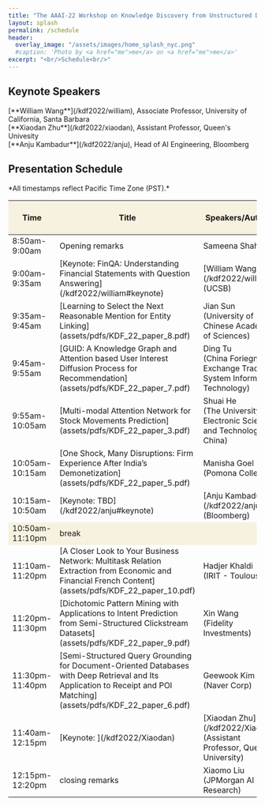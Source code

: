 ```yaml
---
title: "The AAAI-22 Workshop on Knowledge Discovery from Unstructured Data in Financial Services"
layout: splash
permalink: /schedule
header:
  overlay_image: "/assets/images/home_splash_nyc.png"
  #caption: 'Photo by <a href="me">me</a> on <a href="me">me</a>'
excerpt: "<br/>Schedule<br/>"
---
```




<h2>Keynote Speakers</h2>
[**William Wang**](/kdf2022/william), Associate Professor, University of California, Santa Barbara<br>
[**Xiaodan Zhu**](/kdf2022/xiaodan), Assistant Professor, Queen's Univesity<br>
[**Anju Kambadur**](/kdf2022/anju), Head of AI Engineering, Bloomberg<br>

<h2>Presentation Schedule</h2>
*All timestamps reflect Pacific Time Zone (PST).*
<center>
<table>
	<colgroup>
    	<col width="15%">
    	<col width="60%">
    	<col width="15%">
        <col width="10%">
	</colgroup>
<thead>
	<tr bgcolor="#f7f1df">
        <th markdown="span">Time</th>
        <th markdown="span">Title</th>
        <th markdown="span">Speakers/Authors</th>
        <th markdown="span">Link to Video</th>
    </tr>
</thead>
<tbody>
    <tr>
        <td markdown="span">8:50am-9:00am</td>
        <td markdown="span">Opening remarks</td>
        <td markdown="span">Sameena Shah</td>
        <td markdown="span">&nbsp;</td>
    </tr>
    <tr>
        <td markdown="span">9:00am-9:35am</td>
        <td markdown="span">[Keynote: FinQA: Understanding Financial Statements with Question Answering](/kdf2022/william#keynote)</td>
        <td markdown="span">[William Wang](/kdf2022/william)<br/>(UCSB)</td>
        <td markdown="span"></td>
    </tr> 
    <tr>
        <td markdown="span">9:35am-9:45am</td>
        <td markdown="span">[Learning to Select the Next Reasonable Mention for Entity Linking](assets/pdfs/KDF_22_paper_8.pdf)</td>
        <td markdown="span">Jian Sun<br/>(University of Chinese Academy of Sciences)</td>
        <td markdown="span"></td>
    </tr>   
    <tr>
        <td markdown="span">9:45am-9:55am</td>
        <td markdown="span">[GUID: A Knowledge Graph and Attention based User Interest Diffusion Process for Recommendation](assets/pdfs/KDF_22_paper_7.pdf)</td>
        <td markdown="span">Ding Tu<br/>(China Foriegn Exchange Trading System Information Technology)</td>
        <td markdown="span">&nbsp;</td>
    </tr> 
    <tr>
        <td markdown="span">9:55am-10:05am</td>
        <td markdown="span">[Multi-modal Attention Network for Stock Movements Prediction](assets/pdfs/KDF_22_paper_3.pdf)</td>
        <td markdown="span">Shuai He<br/>(The University of Electronic Science and Technology of China)</td>
        <td markdown="span"></td>
    </tr> 
    <tr >
        <td markdown="span">10:05am-10:15am</td>
        <td markdown="span">[One Shock, Many Disruptions: Firm Experience After India’s Demonetization](assets/pdfs/KDF_22_paper_5.pdf)</td>
        <td markdown="span">Manisha Goel<br/>(Pomona College)</td>
        <td markdown="span">&nbsp;</td>
    </tr> 
    <tr>
        <td markdown="span">10:15am-10:50am</td>
        <td markdown="span">[Keynote: TBD](/kdf2022/anju#keynote)</td>
        <td markdown="span">[Anju Kambadur](/kdf2022/anju)<br/>(Bloomberg)</td>
        <td markdown="span">&nbsp;</td>
    </tr> 
    <tr bgcolor="#f7f1df">
        <td markdown="span">10:50am-11:10pm</td>
        <td markdown="span">break</td>
        <td markdown="span"></td>
        <td markdown="span">&nbsp;</td>
    </tr>
    <tr>
        <td markdown="span">11:10am-11:20pm</td>
        <td markdown="span">[A Closer Look to Your Business Network: Multitask Relation Extraction from Economic and Financial French Content](assets/pdfs/KDF_22_paper_10.pdf)</td>
        <td markdown="span">Hadjer Khaldi<br/>(IRIT - Toulouse)</td>
        <td markdown="span">&nbsp;</td>
    </tr>
    <tr>
        <td markdown="span">11:20pm-11:30pm</td>
        <td markdown="span">[Dichotomic Pattern Mining with Applications to Intent Prediction from Semi-Structured Clickstream Datasets](assets/pdfs/KDF_22_paper_9.pdf)</td>
        <td markdown="span">Xin Wang<br/>(Fidelity Investments)</td>
        <td markdown="span">&nbsp;</td>
    </tr>
    <tr>
        <td markdown="span">11:30pm-11:40pm</td>
        <td markdown="span">[Semi-Structured Query Grounding for Document-Oriented Databases with Deep Retrieval and Its Application to Receipt and POI Matching](assets/pdfs/KDF_22_paper_6.pdf)</td>
        <td markdown="span">Geewook Kim<br/>(Naver Corp)</td>
        <td markdown="span"></td>
    </tr>
    <tr>
        <td markdown="span">11:40am-12:15pm</td>
        <td markdown="span">[Keynote: ](/kdf2022/Xiaodan)</td>
        <td markdown="span">[Xiaodan Zhu](/kdf2022/Xiaodan)<br/>(Assistant Professor, Queen's University)</td>
        <td markdown="span"></td>
    </tr>  
    <tr>
        <td markdown="span">12:15pm-12:20pm</td>
        <td markdown="span">closing remarks</td>
        <td markdown="span">Xiaomo Liu<br/>(JPMorgan AI Research)</td>
        <td markdown="span">&nbsp;</td>
    </tr>
</tbody>
</table>
</center>


